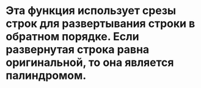 <h1> Эта функция использует срезы строк для развертывания строки в обратном порядке. Если развернутая строка равна оригинальной, то она является палиндромом. </h1>